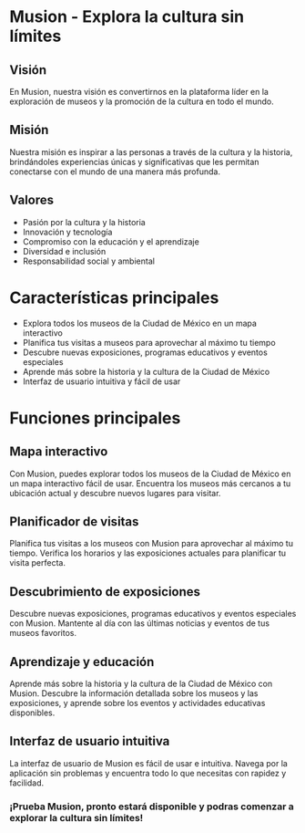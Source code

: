 # Musion - Explora la cultura sin límites
## Visión
En Musion, nuestra visión es convertirnos en la plataforma líder en la exploración de museos y la promoción de la cultura en todo el mundo.

## Misión
Nuestra misión es inspirar a las personas a través de la cultura y la historia, brindándoles experiencias únicas y significativas que les permitan conectarse con el mundo de una manera más profunda.

## Valores
- Pasión por la cultura y la historia
- Innovación y tecnología
- Compromiso con la educación y el aprendizaje
- Diversidad e inclusión
- Responsabilidad social y ambiental
# Características principales
- Explora todos los museos de la Ciudad de México en un mapa interactivo
- Planifica tus visitas a museos para aprovechar al máximo tu tiempo
- Descubre nuevas exposiciones, programas educativos y eventos especiales
- Aprende más sobre la historia y la cultura de la Ciudad de México
- Interfaz de usuario intuitiva y fácil de usar

# Funciones principales
## Mapa interactivo
 Con Musion, puedes explorar todos los museos de la Ciudad de México en un mapa interactivo fácil de usar. Encuentra los museos más cercanos a tu ubicación actual y descubre nuevos lugares para visitar.

## Planificador de visitas
Planifica tus visitas a los museos con Musion para aprovechar al máximo tu tiempo. Verifica los horarios y las exposiciones actuales para planificar tu visita perfecta.

## Descubrimiento de exposiciones
Descubre nuevas exposiciones, programas educativos y eventos especiales con Musion. Mantente al día con las últimas noticias y eventos de tus museos favoritos.

## Aprendizaje y educación
Aprende más sobre la historia y la cultura de la Ciudad de México con Musion. Descubre la información detallada sobre los museos y las exposiciones, y aprende sobre los eventos y actividades educativas disponibles.

## Interfaz de usuario intuitiva
La interfaz de usuario de Musion es fácil de usar e intuitiva. Navega por la aplicación sin problemas y encuentra todo lo que necesitas con rapidez y facilidad.

### ¡Prueba Musion, pronto estará disponible y podras comenzar a  explorar la cultura sin límites!

